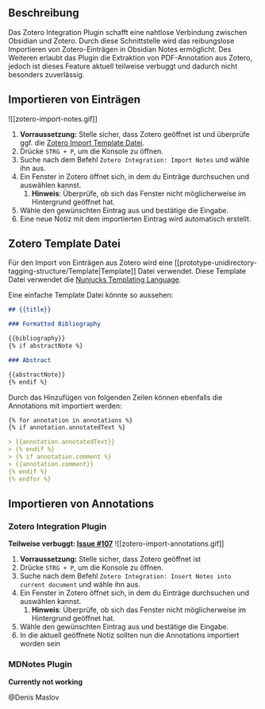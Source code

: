 ## Beschreibung

Das Zotero Integration Plugin schafft eine nahtlose Verbindung zwischen Obsidian und Zotero. Durch diese Schnittstelle wird das reibungslose Importieren von Zotero-Einträgen in Obsidian Notes ermöglicht. Des Weiteren erlaubt das Plugin die Extraktion von PDF-Annotation aus Zotero, jedoch ist dieses Feature aktuell teilweise verbuggt und dadurch nicht besonders zuverlässig.

## Importieren von Einträgen
![[zotero-import-notes.gif]]
1. **Vorraussetzung:** Stelle sicher, dass Zotero geöffnet ist und überprüfe ggf. die [Zotero Import Template Datei](prototype-unidirectory-tagging-structure/Template).
2. Drücke `STRG + P`, um die Konsole zu öffnen.
3. Suche nach dem Befehl `Zotero Integration: Import Notes` und wähle ihn aus.
4. Ein Fenster in Zotero öffnet sich, in dem du Einträge durchsuchen und auswählen kannst.
	1. **Hinweis**: Überprüfe, ob sich das Fenster nicht möglicherweise im Hintergrund geöffnet hat.
5. Wähle den gewünschten Eintrag aus und bestätige die Eingabe.
6. Eine neue Notiz mit dem importierten Eintrag wird automatisch erstellt.

## Zotero Template Datei
Für den Import von Einträgen aus Zotero wird eine [[prototype-unidirectory-tagging-structure/Template|Template]] Datei verwendet. Diese Template Datei verwendet die [Nunjucks Templating Language](https://mozilla.github.io/nunjucks/templating.html#variables). 

Eine einfache Template Datei könnte so aussehen:
```markdown
## {{title}}

### Formatted Bibliography

{{bibliography}}
{% if abstractNote %}

### Abstract

{{abstractNote}}
{% endif %}
```

Durch das Hinzufügen von folgenden Zeilen können ebenfalls die Annotations mit importiert werden:
```markdown
{% for annotation in annotations %}
{% if annotation.annotatedText %}

> {{annotation.annotatedText}}
> {% endif %}
> {% if annotation.comment %}
> {{annotation.comment}}
{% endif %}
{% endfor %}
```
## Importieren von Annotations

### Zotero Integration Plugin
**Teilweise verbuggt: [Issue #107](https://github.com/mgmeyers/obsidian-zotero-integration/issues/107)**
![[zotero-import-annotations.gif]]
1. **Vorraussetzung:** Stelle sicher, dass Zotero geöffnet ist
2. Drücke `STRG + P`, um die Konsole zu öffnen.
3. Suche nach dem Befehl `Zotero Integration: Insert Notes into current document` und wähle ihn aus.
4. Ein Fenster in Zotero öffnet sich, in dem du Einträge durchsuchen und auswählen kannst.
	1. **Hinweis**: Überprüfe, ob sich das Fenster nicht möglicherweise im Hintergrund geöffnet hat.
5. Wähle den gewünschten Eintrag aus und bestätige die Eingabe.
6. In die aktuell geöffnete Notiz sollten nun die Annotations importiert worden sein

### MDNotes Plugin
**Currently not working**

 @Denis Maslov